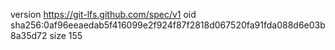 version https://git-lfs.github.com/spec/v1
oid sha256:0af96eeaedab5f416099e2f924f87f2818d067520fa91fda088d6e03b8a35d72
size 155
